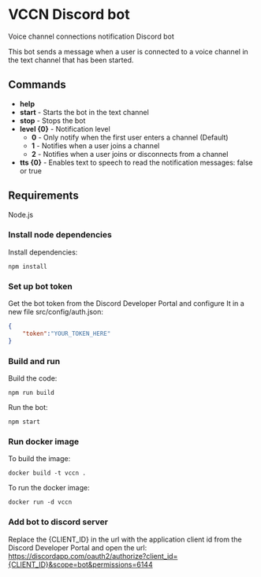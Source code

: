# VCCN Discord bot
Voice channel connections notification Discord bot

This bot sends a message when a user is connected to a voice channel in the text channel that has been started.

## Commands
* **help**
* **start** - Starts the bot in the text channel
* **stop** - Stops the bot
* **level {0}** - Notification level
    * **0** - Only notify when the first user enters a channel (Default)
    * **1** - Notifies when a user joins a channel
    * **2** - Notifies when a user joins or disconnects from a channel
* **tts {0}** - Enables text to speech to read the notification messages: false or true

## Requirements
Node.js

### Install node dependencies
Install dependencies:
```shell
npm install
```

### Set up bot token
Get the bot token from the Discord Developer Portal and configure It in a new file src/config/auth.json:
```json
{
    "token":"YOUR_TOKEN_HERE"
}
```

### Build and run
Build the code:
```shell
npm run build
```
Run the bot:
```shell
npm start
```

### Run docker image
To build the image:
```shell
docker build -t vccn .
```
To run the docker image:
```shell
docker run -d vccn
```

### Add bot to discord server
Replace the {CLIENT_ID} in the url with the application client id from the Discord Developer Portal and open the url:
https://discordapp.com/oauth2/authorize?client_id={CLIENT_ID}&scope=bot&permissions=6144
